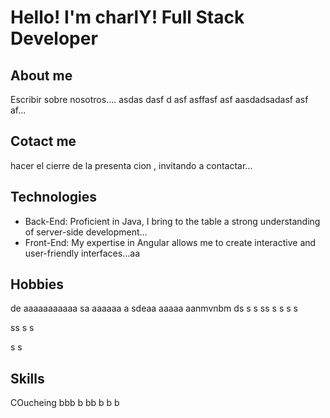 # Hello! I'm charlY! Full Stack Developer

## About me

Escribir sobre nosotros.... 
asdas dasf d
asf asffasf asf
aasdadsadasf asf af...

## Cotact me
hacer el cierre de la presenta cion , invitando a contactar...
## Technologies
- Back-End: Proficient in Java, I bring to the table a strong understanding of server-side development...
- Front-End: My expertise in Angular allows me to create interactive and user-friendly interfaces...aa
## Hobbies
de aaaaaaaaaaa
sa aaaaaa
a sdeaa
aaaaa
aanmvnbm
ds s 
s
ss
s
s
s
s

ss
s
s

s
s
## Skills
COucheing
bbb
b
bb
b
b
b

